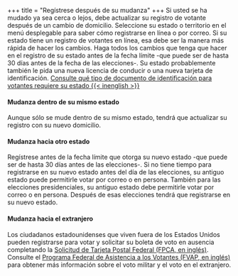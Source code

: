 +++
title = "Regístrese después de su mudanza"
+++
Si usted se ha mudado ya sea cerca o lejos, debe actualizar su registro de votante después de un cambio de domicilio. Seleccione su estado o territorio en el menú desplegable para saber cómo registrarse en línea o por correo. Si su estado tiene un registro de votantes en línea, esa debe ser la manera más rápida de hacer los cambios. Haga todos los cambios que tenga que hacer en el registro de su estado antes de la fecha límite -que puede ser de hasta 30 días antes de la fecha de las elecciones-. Su estado probablemente también le pida una nueva licencia de conducir o una nueva tarjeta de identificación. [Consulte qué tipo de documento de identificación para votantes requiere su estado {{< inenglish >}}](https://www.ncsl.org/research/elections-and-campaigns/voter-id.aspx#Laws%20in%20Effect)

#### Mudanza dentro de su mismo estado

Aunque sólo se mude dentro de su mismo estado, tendrá que actualizar su registro con su nuevo domicilio.

#### Mudanza hacia otro estado

Regístrese antes de la fecha límite que otorga su nuevo estado -que puede ser de hasta 30 días antes de las elecciones-. Si no tiene tiempo para registrarse en su nuevo estado antes del día de las elecciones, su antiguo estado puede permitirle votar por correo o en persona. También para las elecciones presidenciales, su antiguo estado debe permitirle votar por correo o en persona. Después de esas elecciones tendrá que registrarse en su nuevo estado.

#### Mudanza hacia el extranjero

Los ciudadanos estadounidenses que viven fuera de los Estados Unidos pueden registrarse para votar y solicitar su boleta de voto en ausencia completando la [Solicitud de Tarjeta Postal Federal (FPCA, en inglés)](https://www.fvap.gov/eo/overview/materials/forms). Consulte el [Programa Federal de Asistencia a los Votantes (FVAP, en inglés)](https://www.fvap.gov/) para obtener más información sobre el voto militar y el voto en el extranjero.
